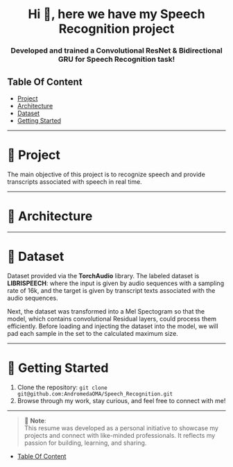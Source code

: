 <h1 align="center">Hi 👋, here we have my Speech Recognition project</h1>
<h3 align="center">Developed and trained a Convolutional ResNet & Bidirectional GRU for Speech Recognition task!</h3>


## Table Of Content
* [Project](#project)
* [Architecture](#architecture)
* [Dataset](#dataset)
* [Getting Started](#getting-started)

--------------------------------------------------------------------------------
<h1 id="project" align="left">🤖 Project</h1>

The main objective of this project is to recognize speech and provide transcripts associated with speech in real time.

---

<h1 id="architecture" align="left">🧠 Architecture</h1>



---

<h1 id="dataset" align="left">📄 Dataset</h1>

Dataset provided via the **TorchAudio** library. The labeled dataset is **LIBRISPEECH**: where the input is given by audio sequences with a sampling rate of 16k, and the target is given by transcript texts associated with the audio sequences.

Next, the dataset was transformed into a Mel Spectogram so that the model, which contains convolutional Residual layers, could process them efficiently. Before loading and injecting the dataset into the model, we will pad each sample in the set to the calculated maximum size.

---

<h1 id="getting-started" align="left">🚀 Getting Started</h1>

1. Clone the repository:
``` git clone git@github.com:AndromedaOMA/Speech_Recognition.git ```
2. Browse through my work, stay curious, and feel free to connect with me!

---

> 📝 **Note**:  
> This resume was developed as a personal initiative to showcase my projects and connect with like-minded professionals. It reflects my passion for building, learning, and sharing.

* [Table Of Content](#table-of-content)
